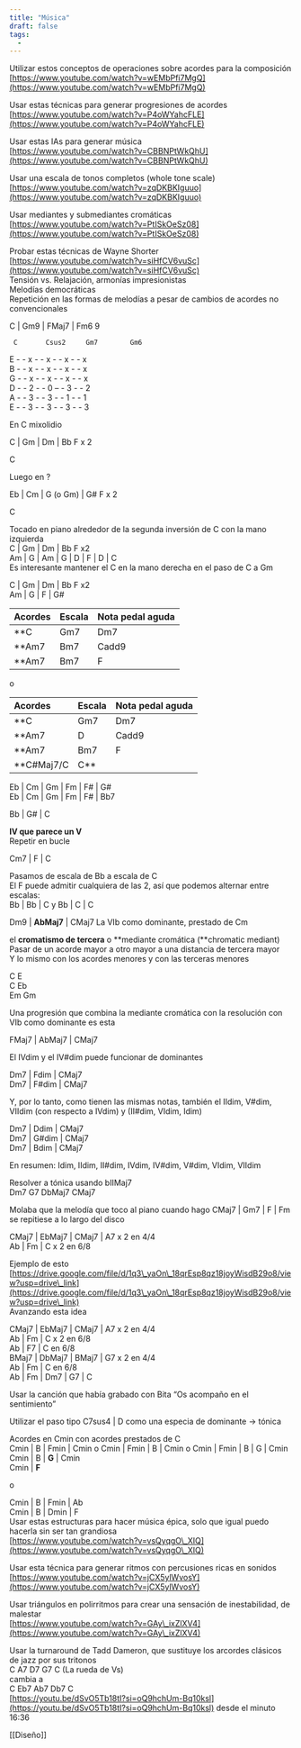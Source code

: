```yaml
---
title: "Música"
draft: false
tags:
  -
---
```

Utilizar estos conceptos de operaciones sobre acordes para la composición  
[https://www.youtube.com/watch?v=wEMbPfi7MgQ](https://www.youtube.com/watch?v=wEMbPfi7MgQ)

Usar estas técnicas para generar progresiones de acordes  
[https://www.youtube.com/watch?v=P4oWYahcFLE](https://www.youtube.com/watch?v=P4oWYahcFLE)

Usar estas IAs para generar música  
[https://www.youtube.com/watch?v=CBBNPtWkQhU](https://www.youtube.com/watch?v=CBBNPtWkQhU)

Usar una escala de tonos completos (whole tone scale)  
[https://www.youtube.com/watch?v=zqDKBKIguuo](https://www.youtube.com/watch?v=zqDKBKIguuo)

Usar mediantes y submediantes cromáticas  
[https://www.youtube.com/watch?v=PtISkOeSz08](https://www.youtube.com/watch?v=PtISkOeSz08)

Probar estas técnicas de Wayne Shorter  
[https://www.youtube.com/watch?v=siHfCV6vuSc](https://www.youtube.com/watch?v=siHfCV6vuSc)  
Tensión vs. Relajación, armonías impresionistas  
Melodías democráticas  
Repetición en las formas de melodías a pesar de cambios de acordes no convencionales

C | Gm9 | FMaj7 | Fm6 9

	 C       Csus2     Gm7        Gm6  
E \- \- x \- \- x \- \- x \- \- x  
B \- \- x \- \- x \- \- x \- \- x   
G \- \- x \- \- x \- \- x \- \- x  
D \- \- 2 \- \- 0 – \- 3 \- \- 2  
A \- \- 3 \- \- 3 \- \- 1 \- \- 1  
E \- \- 3 \- \- 3 \- \- 3 \- \- 3

En C mixolidio

C  |  Gm  |  Dm  |  Bb  F    x 2

C

Luego en ?

Eb  |  Cm  |  G (o Gm)  | G\#  F    x 2

C

Tocado en piano alrededor de la segunda inversión de C con la mano izquierda  
C | Gm | Dm | Bb F x2  
Am | G | Am | G | D | F | D | C  
Es interesante mantener el C en la mano derecha en el paso de C a Gm

C | Gm | Dm | Bb F x2  
Am | G | F | G\#

| Acordes | Escala | Nota pedal aguda |
| :---- | :---- | :---- |
| **C | Gm7 | Dm7 | Bb F x2** | C Mixolidio | C |
| **Am7 | Bm7 | Cadd9 | G** | A Dórico | D |
| **Am7 | Bm7 | F | G\#** | A Dórico con cambio a G\# | D hasta G\# que cambia a C |

o

| Acordes | Escala | Nota pedal aguda |
| :---- | :---- | :---- |
| **C | Gm7 | Dm7 | Bb F x2** | C Mixolidio | C |
| **Am7 | D | Cadd9 | G** | G | D |
| **Am7 | Bm7 | F | G\#** | G con cambio a G\# | D hasta G\# que cambia a C |
| **C\#Maj7/C | C** |  |  |

Eb | Cm | Gm | Fm | F\# | G\#  
Eb | Cm | Gm | Fm | F\# | Bb7

Bb | G\# | C

**IV que parece un V**  
Repetir en bucle

Cm7 | F | C

Pasamos de escala de Bb a escala de C  
El F puede admitir cualquiera de las 2, así que podemos alternar entre escalas:  
Bb | Bb | C  y Bb | C | C

Dm9 | **AbMaj7** | CMaj7	La VIb como dominante, prestado de Cm

el **cromatismo de tercera** o **mediante cromática (**chromatic mediant)  
Pasar de un acorde mayor a otro mayor a una distancia de tercera mayor  
Y lo mismo con los acordes menores y con las terceras menores

C E  
C Eb  
Em Gm

Una progresión que combina la mediante cromática con la resolución con VIb como dominante es esta

FMaj7 | AbMaj7 | CMaj7

El IVdim y el IV\#dim puede funcionar de dominantes

Dm7 | Fdim | CMaj7  
Dm7 | F\#dim | CMaj7

Y, por lo tanto, como tienen las mismas notas, también el IIdim, V\#dim, VIIdim (con respecto a IVdim) y (II\#dim, VIdim, Idim)

Dm7 | Ddim | CMaj7  
Dm7 | G\#dim | CMaj7  
Dm7 | Bdim | CMaj7

En resumen: Idim, IIdim, II\#dim, IVdim, IV\#dim, V\#dim, VIdim, VIIdim

Resolver a tónica usando bIIMaj7  
Dm7 G7 DbMaj7 CMaj7

Molaba que la melodía que toco al piano cuando hago CMaj7 | Gm7 | F | Fm se repitiese a lo largo del disco

CMaj7 | EbMaj7 | CMaj7 | A7 x 2 en 4/4  
Ab | Fm | C x 2 en 6/8

Ejemplo de esto [https://drive.google.com/file/d/1q3\_yaOn\_18qrEsp8qz18joyWisdB29o8/view?usp=drive\_link](https://drive.google.com/file/d/1q3\_yaOn\_18qrEsp8qz18joyWisdB29o8/view?usp=drive\_link)  
Avanzando esta idea

CMaj7 | EbMaj7 | CMaj7 | A7 x 2 en 4/4  
Ab | Fm | C x 2 en 6/8  
Ab | F7 | C en 6/8  
BMaj7 | DbMaj7 | BMaj7 | G7 x 2 en 4/4  
Ab | Fm | C en 6/8  
Ab | Fm | Dm7 | G7 | C

Usar la canción que había grabado con Bita “Os acompaño en el sentimiento”

Utilizar el paso tipo C7sus4 | D como una especia de dominante \-\> tónica

Acordes en Cmin con acordes prestados de C  
Cmin | B | Fmin | Cmin  o Cmin | Fmin | B | Cmin  o  Cmin | Fmin | B | G | Cmin  
Cmin | B | **G** | Cmin  
Cmin | **F**

o

Cmin | B | Fmin | Ab  
Cmin | B | Dmin | F  
Usar estas estructuras para hacer música épica, solo que igual puedo hacerla sin ser tan grandiosa  
[https://www.youtube.com/watch?v=vsQyqgO\_XIQ](https://www.youtube.com/watch?v=vsQyqgO\_XIQ)

Usar esta técnica para generar ritmos con percusiones ricas en sonidos  
[https://www.youtube.com/watch?v=jCX5ylWvosY](https://www.youtube.com/watch?v=jCX5ylWvosY)

Usar triángulos en polirritmos para crear una sensación de inestabilidad, de malestar  
[https://www.youtube.com/watch?v=GAy\_ixZlXV4](https://www.youtube.com/watch?v=GAy\_ixZlXV4)

Usar la turnaround de Tadd Dameron, que sustituye los arcordes clásicos de jazz por sus tritonos  
C A7 D7 G7 C (La rueda de Vs)  
cambia a   
C Eb7 Ab7 Db7 C  
[https://youtu.be/dSvO5Tb18tI?si=oQ9hchUm-Bq10ksl](https://youtu.be/dSvO5Tb18tI?si=oQ9hchUm-Bq10ksl) desde el minuto 16:36

[[Diseño]]

